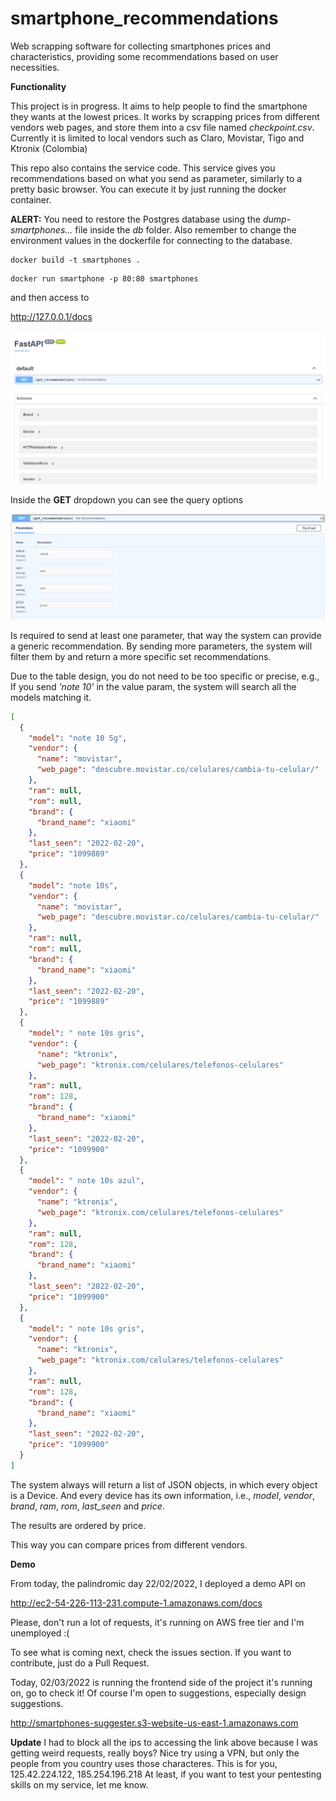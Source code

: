 # smartphone_recommendations
Web scrapping software for collecting smartphones prices and characteristics, providing some recommendations based on user necessities.

**Functionality**

This project is in progress. It aims to help people to find the smartphone they wants at the lowest prices. It works by scrapping prices from different vendors web pages, and store them into a csv file named *checkpoint.csv*. Currently it is limited to local vendors such as Claro, Movistar, Tigo and Ktronix (Colombia) 

This repo also contains the service code. This service gives you recommendations based on what you send as parameter, similarly to a pretty basic browser. You can execute it by just running the docker container.

**ALERT:** You need to restore the Postgres database using the *dump-smartphones...* file inside the *db* folder. Also remember to change the environment values in the dockerfile for connecting to the database.

```
docker build -t smartphones .
```

```
docker run smartphone -p 80:80 smartphones
```
and then access to 

http://127.0.0.1/docs

![Api view to run queries](documentation_files/api_view.PNG?raw=true "Api view")

Inside the **GET** dropdown you can see the query options

![Api view to run queries](documentation_files/query_options.PNG?raw=true "Api view")

Is required to send at least one parameter, that way the system can provide a generic recommendation. By sending more parameters, the system will filter them by and return a more specific set recommendations.

Due to the table design, you do not need to be too specific or precise, e.g., If you send *'note 10'* in the value param, the system will search all the models matching it.

```json
[
  {
    "model": "note 10 5g",
    "vendor": {
      "name": "movistar",
      "web_page": "descubre.movistar.co/celulares/cambia-tu-celular/"
    },
    "ram": null,
    "rom": null,
    "brand": {
      "brand_name": "xiaomi"
    },
    "last_seen": "2022-02-20",
    "price": "1099889"
  },
  {
    "model": "note 10s",
    "vendor": {
      "name": "movistar",
      "web_page": "descubre.movistar.co/celulares/cambia-tu-celular/"
    },
    "ram": null,
    "rom": null,
    "brand": {
      "brand_name": "xiaomi"
    },
    "last_seen": "2022-02-20",
    "price": "1099889"
  },
  {
    "model": " note 10s gris",
    "vendor": {
      "name": "ktronix",
      "web_page": "ktronix.com/celulares/telefonos-celulares"
    },
    "ram": null,
    "rom": 128,
    "brand": {
      "brand_name": "xiaomi"
    },
    "last_seen": "2022-02-20",
    "price": "1099900"
  },
  {
    "model": " note 10s azul",
    "vendor": {
      "name": "ktronix",
      "web_page": "ktronix.com/celulares/telefonos-celulares"
    },
    "ram": null,
    "rom": 128,
    "brand": {
      "brand_name": "xiaomi"
    },
    "last_seen": "2022-02-20",
    "price": "1099900"
  },
  {
    "model": " note 10s gris",
    "vendor": {
      "name": "ktronix",
      "web_page": "ktronix.com/celulares/telefonos-celulares"
    },
    "ram": null,
    "rom": 128,
    "brand": {
      "brand_name": "xiaomi"
    },
    "last_seen": "2022-02-20",
    "price": "1099900"
  }
]
```

The system always will return a list of JSON objects, in which every object is a Device. And every device has its own information, i.e., *model*, *vendor*, *brand*, *ram*, *rom*, *last_seen* and *price*.

The results are ordered by price. 

This way you can compare prices from different vendors. 

**Demo**

From today, the palindromic day 22/02/2022, I deployed a demo API on

http://ec2-54-226-113-231.compute-1.amazonaws.com/docs

Please, don't run a lot of requests, it's running on AWS free tier and I'm unemployed :( 

To see what is coming next, check the issues section. 
If you want to contribute, just do a Pull Request. 

Today, 02/03/2022 is running the frontend side of the project
it's running on, go to check it! Of course I'm open to suggestions, especially design suggestions. 

http://smartphones-suggester.s3-website-us-east-1.amazonaws.com

**Update** 
I had to block all the ips to accessing the link above because I was getting weird requests,
really boys? Nice try using a VPN, but only the people from you country uses those characteres. 
This is for you, 125.42.224.122, 185.254.196.218
At least, if you want to test your pentesting skills on my service, let me know. 
